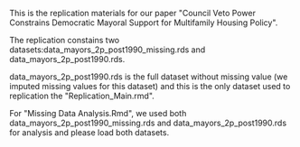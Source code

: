 This is the replication materials for our paper "Council Veto Power Constrains Democratic Mayoral Support for Multifamily Housing Policy".

The replication constains two datasets:data_mayors_2p_post1990_missing.rds and data_mayors_2p_post1990.rds. 

data_mayors_2p_post1990.rds is the full dataset without missing value (we imputed missing values for this dataset) and this is the only dataset used to replication the "Replication_Main.rmd".

For "Missing Data Analysis.Rmd", we used both data_mayors_2p_post1990_missing.rds and data_mayors_2p_post1990.rds for analysis and please load both datasets.
